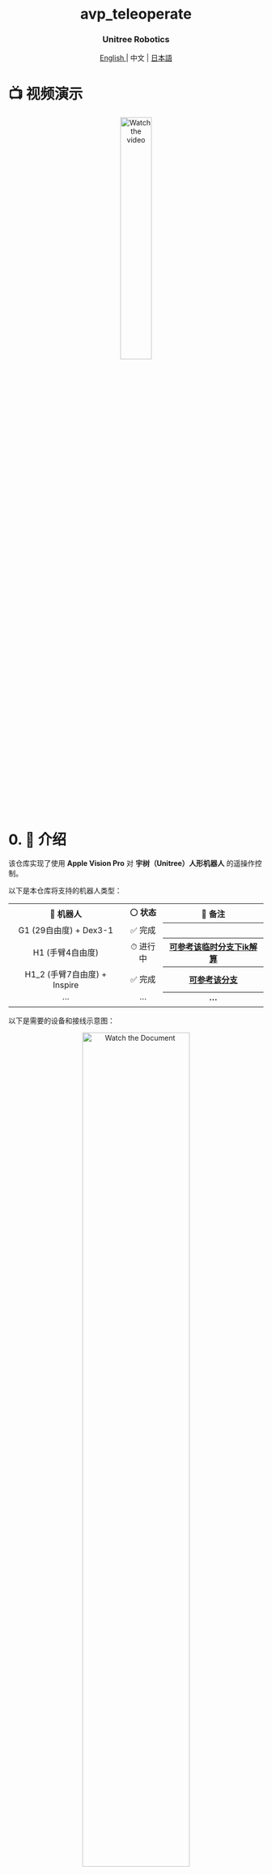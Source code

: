 <div align="center">
  <h1 align="center"> avp_teleoperate </h1>
  <h3 align="center"> Unitree Robotics </h3>
  <p align="center">
    <a href="README.md"> English </a> | <a>中文</a> | <a href="README_ja-JP.md">日本語</a>
  </p>
</div>

# 📺 视频演示

<p align="center">
  <a href="https://www.bilibili.com/video/BV124m8YXExJ" target="_blank">
    <img src="./img/video_cover.jpg" alt="Watch the video" style="width: 35%;">
  </a>
</p>


# 0. 📖 介绍

该仓库实现了使用 **Apple Vision Pro** 对 **宇树（Unitree）人形机器人** 的遥操作控制。

以下是本仓库将支持的机器人类型：

<table>
  <tr>
    <th style="text-align: center;"> &#129302; 机器人 </th>
    <th style="text-align: center;"> &#9898; 状态 </th>
    <th style="text-align: center;"> &#128221; 备注 </th>
  </tr>
  <tr>
    <td style="text-align: center;"> G1 (29自由度) + Dex3-1 </td>
    <td style="text-align: center;"> &#9989; 完成 </td>
    <th style="text-align: center;"> </th>
  </tr>
  <tr>
    <td style="text-align: center;"> H1 (手臂4自由度) </td>
    <td style="text-align: center;"> &#9201; 进行中 </td>
    <th style="text-align: center;"> <a href="https://github.com/unitreerobotics/avp_teleoperate/tree/h1" target="_blank">可参考该临时分支下ik解算</a> </th>
  </tr>
  <tr>
    <td style="text-align: center;"> H1_2 (手臂7自由度) + Inspire </td>
    <td style="text-align: center;"> &#9989; 完成 </td>
    <th style="text-align: center;"> <a href="https://github.com/unitreerobotics/avp_teleoperate/tree/h1_2" target="_blank">可参考该分支</a>  </th>
  </tr>
  <tr>
    <td style="text-align: center;"> ··· </td>
    <td style="text-align: center;"> ··· </td>
    <th style="text-align: center;"> ··· </th>
  </tr>
</table>


以下是需要的设备和接线示意图：

<p align="center">
  <a href="https://oss-global-cdn.unitree.com/static/51911de26023417aa481ca30a2c6183e_4920x2600.png">
    <img src="https://oss-global-cdn.unitree.com/static/51911de26023417aa481ca30a2c6183e_4920x2600.png" alt="Watch the Document" style="width: 65%;">
  </a>
</p>



# 1. 📦 前置条件

我们在 Ubuntu 20.04 和 Ubuntu 22.04 上测试了我们的代码，其他操作系统可能需要不同的配置。

有关更多信息，您可以参考 [官方文档](https://support.unitree.com/home/zh/Teleoperation) 和 [OpenTeleVision](https://github.com/OpenTeleVision/TeleVision)。

## 1.1 🦾 逆运动学

```bash
unitree@Host:~$ conda create -n tv python=3.8
unitree@Host:~$ conda activate tv
# 如果您使用 `pip install`，请确保 pinocchio 版本为 3.1.0
(tv) unitree@Host:~$ conda install pinocchio -c conda-forge
(tv) unitree@Host:~$ pip install meshcat
(tv) unitree@Host:~$ pip install casadi
```

> 提醒：命令前面的所有标识符是为了提示：该命令应该在哪个设备和目录下执行。
>
> p.s. 在 Ubuntu 系统 `~/.bashrc` 文件中，默认配置: `PS1='${debian_chroot:+($debian_chroot)}\u@\h:\w\$ '`
> - 以`(tv) unitree@Host:~$ pip install meshcat` 命令为例：
>
>- `(tv)` 表示 shell 此时位于 conda 创建的 tv 环境中；
> 
>- `unitree@Host:~` 表示用户标识 unitree 在设备 Host 上登录，当前的工作目录为 `$HOME`；
> 
>- $ 表示当前 shell 为 Bash；
> 
>- pip install meshcat 是用户标识 unitree 要在 设备 Host 上执行的命令。
> 
>您可以参考 [Harley Hahn's Guide to Unix and Linux](https://www.harley.com/unix-book/book/chapters/04.html#H) 和 [Conda User Guide](https://docs.conda.io/projects/conda/en/latest/user-guide/getting-started.html) 来深入了解这些知识。

## 1.2 🕹️ unitree_sdk2_python

```bash
# 安装 unitree_sdk2_python 库
(tv) unitree@Host:~$ git clone https://github.com/unitreerobotics/unitree_sdk2_python.git
(tv) unitree@Host:~$ cd unitree_sdk2_python
(tv) unitree@Host:~$ pip install -e .
```



# 2. ⚙️ TeleVision 和 Apple Vision Pro 配置

## 2.1 📥 基础

```bash
(tv) unitree@Host:~$ cd ~
(tv) unitree@Host:~$ git clone https://github.com/unitreerobotics/avp_teleoperate.git 
(tv) unitree@Host:~$ cd ~/avp_teleoperate
(tv) unitree@Host:~$ pip install -r requirements.txt
```

## 2.2 🔌 本地流媒体

**Apple** 不允许在非 HTTPS 连接上使用 WebXR。要在本地测试应用程序，我们需要创建一个自签名证书并在客户端上安装它。您需要一台 Ubuntu 机器和一个路由器。将 Apple Vision Pro 和 Ubuntu **主机**连接到同一个路由器。

1. 安装 mkcert：https://github.com/FiloSottile/mkcert
2. 检查**主机**本地 IP 地址：

```bash
(tv) unitree@Host:~/avp_teleoperate$ ifconfig | grep inet
```

假设 **主机** 的本地 IP 地址为 `192.168.123.2`

> 提醒：您可以使用 `ifconfig` 命令检查您的 **主机** IP 地址。

3. 创建证书：

```bash
(tv) unitree@Host:~/avp_teleoperate$ mkcert -install && mkcert -cert-file cert.pem -key-file key.pem 192.168.123.2 localhost 127.0.0.1
```

将生成的 `cert.pem` 和 `key.pem` 文件放在 `teleop` 目录中

```bash
(tv) unitree@Host:~/avp_teleoperate$ cp cert.pem key.pem ~/avp_teleoperate/teleop/
```

4. 在服务器上打开防火墙：

```bash
(tv) unitree@Host:~/avp_teleoperate$ sudo ufw allow 8012
```

5. 在 Apple Vision Pro 上安装 CA 证书：

```bash
(tv) unitree@Host:~/avp_teleoperate$ mkcert -CAROOT
```

通过 AirDrop 将 `rootCA.pem` 复制到 Apple Vision Pro 并安装它。

设置 > 通用 > 关于本机 > 证书信任设置。在“启用对根证书的完全信任”下，打开对证书的信任。

设置 > 应用 > Safari > 高级 > 功能标志 > 启用 WebXR 相关功能。

## 2.3 🔎 测试环境

此步骤用于验证环境是否正确安装。

1. 下载 Isaac Gym：https://developer.nvidia.com/isaac-gym/download

   解压到当前目录，进入 `IsaacGym_Preview_4_Package/isaacgym/python` 目录，执行命令：

   ```bash
   (tv) unitree@Host:~/IsaacGym_Preview_4_Package/isaacgym/python$ pip install -e .
   ```

2. 按照上述说明设置本地流媒体后，您可以尝试在 Isaac Gym 中远程操作两个机器人手：

   ```bash
   (tv) unitree@Host:~/avp_teleoperate$ cd teleop
   (tv) unitree@Host:~/avp_teleoperate/teleop$ python teleop_test_gym.py
   ```

3. 戴上您的 Apple Vision Pro 设备。

4. 在 Apple Vision Pro 上打开 Safari，访问：https://192.168.123.2:8012?ws=wss://192.168.123.2:8012

   > 提醒：此 IP 地址应与您的 **主机** IP 地址匹配。

5. 点击 `Enter VR` 并选择 `Allow` 以启动 VR 会话。

6. 在 3D 中看到您的手！





# 3. 🚀 使用方法

在开始此程序之前，请至少阅读一次 [官方文档](https://support.unitree.com/home/zh/Teleoperation)。

## 3.1 🖼️ 图像服务器

将 `avp_teleoperate/teleop/image_server` 目录中的 `image_server.py` 复制到宇树机器人（G1/H1/H1_2 等）的 **开发计算单元 PC2**，并在 **PC2** 上执行以下命令：

```bash
# 提醒1：可以通过scp命令将image_server.py传输到PC2，然后使用ssh远程登录PC2后执行它。
# 提醒2：目前该图像传输程序是为双目RGB相机配置的。

# 现在位于宇树机器人 PC2 终端
unitree@PC2:~/image_server$ python image_server.py
# 您可以看到终端输出如下：
# Image server has started, waiting for client connections...
# Image Resolution: width is 640, height is 480
```

在图像服务启动后，您可以在 **主机** 终端上使用 `image_client.py` 测试通信是否成功：

```bash
(tv) unitree@Host:~/avp_teleoperate/teleop/image_server$ python image_client.py
```

## 3.2 ✋ Inspire 手部服务器（可选）

> 注意：如果选择的机器人配置中没有使用 Inspire 灵巧手，那么请忽略本节内容。

您可以参考 [灵巧手开发](https://support.unitree.com/home/zh/H1_developer/Dexterous_hand) 配置相关环境并编译控制程序。首先，使用 [此链接](https://oss-global-cdn.unitree.com/static/0a8335f7498548d28412c31ea047d4be.zip) 下载灵巧手控制接口程序，然后将其复制到宇树机器人的**PC2**。

在宇树机器人的 **PC2** 上，执行命令：

```bash
unitree@PC2:~$ sudo apt install libboost-all-dev libspdlog-dev
# 构建项目
unitree@PC2:~$ cd h1_inspire_service & mkdir build & cd build
unitree@PC2:~/h1_inspire_service/build$ cmake .. -DCMAKE_BUILD_TYPE=Release
unitree@PC2:~/h1_inspire_service/build$ make
# 终端 1. 运行 h1 inspire 手部服务
unitree@PC2:~/h1_inspire_service/build$ sudo ./inspire_hand -s /dev/ttyUSB0
# 终端 2. 运行示例
unitree@PC2:~/h1_inspire_service/build$ ./h1_hand_example
```

如果两只手连续打开和关闭，则表示成功。一旦成功，即可关闭终端 2 中的 `./h1_hand_example` 程序。

## 3.3 🚀 启动

>  ![Warning](https://img.shields.io/badge/Warning-Important-red)
>
>  1. 所有人员必须与机器人保持安全距离，以防止任何潜在的危险！
>  2. 在运行此程序之前，请确保至少阅读一次 [官方文档](https://support.unitree.com/home/zh/Teleoperation)。
>  3. 请务必确保机器人已经进入[调试模式（L2+R2）](https://support.unitree.com/home/zh/H1_developer/Remote_control)，以停止运动控制程序发送指令，这样可以避免潜在的指令冲突问题。

最好有两名操作员来运行此程序，称为 **操作员 A** 和 **操作员 B**。

现在，**操作员 B** 在 **主机** 上执行以下命令：

```bash
(tv) unitree@Host:~/avp_teleoperate/teleop$ python teleop_hand_and_arm.py --record
```

然后，**操作员 A**：

1. 戴上您的 Apple Vision Pro 设备。

2. 在 Apple Vision Pro 上打开 Safari，访问：https://192.168.123.2:8012?ws=wss://192.168.123.2:8012

   > 注意：此 IP 地址应与您的 **主机** IP 地址匹配。

3. 点击 `Enter VR` 并选择 `Allow` 以启动 VR 会话。

当主机终端输出“Please enter the start signal (enter 'r' to start the subsequent program):”时，**操作员 B** 可以在终端中按下 **r** 键以启动远程操作程序。

此时，**操作员 A** 可以远程控制机器人的手臂和灵巧手。

接下来，**操作员 B** 可以在打开的“record image”窗口中按 **s** 键开始录制数据，再次按 **s** 键停止。可以根据需要重复此操作进行多次录制。

> 注意：录制的数据默认存储在 `avp_teleoperate/teleop/data` 中，使用说明见此仓库： [unitree_IL_lerobot](https://github.com/unitreerobotics/unitree_IL_lerobot/blob/main/README_zh.md#%E6%95%B0%E6%8D%AE%E9%87%87%E9%9B%86%E4%B8%8E%E8%BD%AC%E6%8D%A2)。

## 3.4 🔚 退出

>  ![Warning](https://img.shields.io/badge/Warning-Important-red)
>
> 为了避免损坏机器人，最好确保**操作员 A** 将机器人手臂摆放为自然下垂或其他恰当位置后，**操作员B **再按 **q** 退出。

要退出程序，**操作员 B** 可以在 'record image' 窗口中按下 **q** 键。



# 4. 🗺️ 代码库教程

```
avp_teleoperate/
│
├── assets                    [存储机器人 URDF 相关文件]
│
├── teleop
│   ├── image_server
│   │     ├── image_client.py      [用于从机器人图像服务器接收图像数据]
│   │     ├── image_server.py      [从摄像头捕获图像并通过网络发送（在机器人板载计算单元上运行）]
│   │
│   ├── open_television
│   │      ├── television.py       [使用 Vuer 从 Apple Vision Pro 捕获腕部和手部数据]  
│   │      ├── tv_wrapper.py       [对捕获的数据进行后处理]
│   │
│   ├── robot_control
│   │      ├── robot_arm_ik.py     [手臂的逆运动学]  
│   │      ├── robot_arm.py        [控制双臂关节并锁定其他部分]
│   │      ├── robot_hand_inspire.py  [控制因时灵巧手]
│   │      ├── robot_hand_unitree.py  [控制宇树灵巧手]
│   │
│   ├── utils
│   │      ├── episode_writer.py          [用于记录模仿学习的数据]  
│   │      ├── mat_tool.py                [一些小的数学工具]
│   │      ├── weighted_moving_filter.py  [用于过滤关节数据的滤波器]
│   │
│   │──teleop_hand_and_arm.py    [遥操作的启动执行代码]
|   |——teleop_test_gym.py        [可用于验证环境是否正确安装]
```



# 5. 🛠️ 硬件

## 5.1 📋 清单

|           项目            | 数量 |                             链接                             |              备注              |
| :-----------------------: | :--: | :----------------------------------------------------------: | :----------------------------: |
| **宇树通用人形机器人 G1** |  1   |                https://www.unitree.com/cn/g1                 |     需选配开发计算单元版本     |
|   **Apple Vision Pro**    |  1   |          https://www.apple.com.cn/apple-vision-pro/          |                                |
|        **路由器**         |  1   |                                                              |                                |
|       **用户电脑**        |  1   |                                                              |  推荐显卡性能在RTX 4080 以上   |
|     **头部双目相机**      |  1   |  [仅供参考] http://e.tb.cn/h.TaZxgkpfWkNCakg?tk=KKz03Kyu04u  | 用于机器人头部视野，视场角130° |
|     **头部相机支架**      |  1   | https://github.com/unitreerobotics/avp_teleoperate/blob/g1/hardware/head_stereo_camera_mount.STEP |        用于装配头部相机        |
| 英特尔 RealSense D405相机 |  2   |      https://www.intelrealsense.com/depth-camera-d405/       |      用于腕部灵巧操作视野      |
|     腕部相机环形支架      |  2   | https://github.com/unitreerobotics/avp_teleoperate/blob/g1/hardware/wrist_ring_mount.STEP |     与腕部相机支架搭配使用     |
|       左腕相机支架        |  1   | https://github.com/unitreerobotics/avp_teleoperate/blob/g1/hardware/left_wrist_D405_camera_mount.STEP |      用于装配左腕D405相机      |
|       右腕相机支架        |  1   | https://github.com/unitreerobotics/avp_teleoperate/blob/g1/hardware/right_wrist_D405_camera_mount.STEP |      用于装配右腕D405相机      |
|       M3-1 六角螺母       |  4   |              [仅供参考] https://a.co/d/gQaLtHD               |         用于腕部紧固件         |
|        M3x12 螺钉         |  4   |            [仅供参考] https://amzn.asia/d/aU9NHSf            |         用于腕部紧固件         |
|         M3x6 螺钉         |  4   |            [仅供参考] https://amzn.asia/d/0nEz5dJ            |         用于腕部紧固件         |
|      **M4x14 螺钉**       |  2   |            [仅供参考] https://amzn.asia/d/cfta55x            |         用于头部紧固件         |
|     **M2x4 自攻螺钉**     |  4   |            [仅供参考] https://amzn.asia/d/1msRa5B            |         用于头部紧固件         |

> 注意：加粗项目是进行遥操作任务时的必需设备，其余项目是录制[数据集](https://huggingface.co/unitreerobotics)时的可选设备。

## 5.2 🔨 安装示意图

<table>
    <tr>
        <th align="center">项目</th>
        <th align="center" colspan="2">仿真</th>
        <th align="center" colspan="2">实物</th>
    </tr>
    <tr>
        <td align="center">头部</td>
        <td align="center">
            <p align="center">
                <img src="./img/head_camera_mount.png" alt="head" width="100%">
                <figcaption>头部支架</figcaption>
            </p>
        </td>
        <td align="center">
            <p align="center">
                <img src="./img/head_camera_mount_install.png" alt="head" width="80%">
                <figcaption>装配侧视</figcaption>
            </p>
        </td>
        <td align="center" colspan="2">
            <p align="center">
                <img src="./img/real_head.jpg" alt="head" width="20%">
                <figcaption>装配正视</figcaption>
            </p>
        </td>
    </tr>
    <tr>
        <td align="center">腕部</td>
        <td align="center" colspan="2">
            <p align="center">
                <img src="./img/wrist_and_ring_mount.png" alt="wrist" width="100%">
                <figcaption>腕圈及相机支架</figcaption>
            </p>
        </td>
        <td align="center">
            <p align="center">
                <img src="./img/real_left_hand.jpg" alt="wrist" width="50%">
                <figcaption>装配左手</figcaption>
            </p>
        </td>
        <td align="center">
            <p align="center">
                <img src="./img/real_right_hand.jpg" alt="wrist" width="50%">
                <figcaption>装配右手</figcaption>
            </p>
        </td>
    </tr>
</table>


> 注意：如图中红圈所示，腕圈支架与机器人手腕接缝对齐。



# 6. 🙏 鸣谢

该代码基于以下开源代码库构建。请访问以下链接查看各自的许可证：

1. https://github.com/OpenTeleVision/TeleVision
2. https://github.com/dexsuite/dex-retargeting
3. https://github.com/vuer-ai/vuer
4. https://github.com/stack-of-tasks/pinocchio
5. https://github.com/casadi/casadi
6. https://github.com/meshcat-dev/meshcat-python
7. https://github.com/zeromq/pyzmq
8. https://github.com/unitreerobotics/unitree_dds_wrapper
9. https://github.com/tonyzhaozh/act
10. https://github.com/facebookresearch/detr
11. https://github.com/Dingry/BunnyVisionPro
